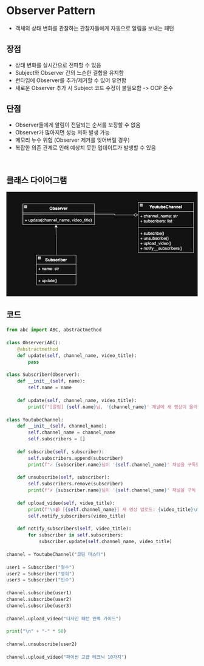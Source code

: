 # Observer Pattern

- 객체의 상태 변화를 관찰하는 관찰자들에게 자동으로 알림을 보내는 패턴

## 장점

- 상태 변화를 실시간으로 전파할 수 있음
- Subject와 Observer 간의 느슨한 결합을 유지함
- 런타임에 Observer를 추가/제거할 수 있어 유연함
- 새로운 Observer 추가 시 Subject 코드 수정이 불필요함 -> OCP 준수

## 단점

- Observer들에게 알림이 전달되는 순서를 보장할 수 없음
- Observer가 많아지면 성능 저하 발생 가능
- 메모리 누수 위험 (Observer 제거를 잊어버릴 경우)
- 복잡한 의존 관계로 인해 예상치 못한 업데이트가 발생할 수 있음

<br>

## 클래스 다이어그램

![img](/img/observer.png)

## 코드

```py
from abc import ABC, abstractmethod

class Observer(ABC):
    @abstractmethod
    def update(self, channel_name, video_title):
        pass

class Subscriber(Observer):
    def __init__(self, name):
        self.name = name

    def update(self, channel_name, video_title):
        print(f"[알림] {self.name}님, '{channel_name}' 채널에 새 영상이 올라왔습니다: {video_title}")

class YoutubeChannel:
    def __init__(self, channel_name):
        self.channel_name = channel_name
        self.subscribers = []

    def subscribe(self, subscriber):
        self.subscribers.append(subscriber)
        print(f"✓ {subscriber.name}님이 '{self.channel_name}' 채널을 구독했습니다.")

    def unsubscribe(self, subscriber):
        self.subscribers.remove(subscriber)
        print(f"✗ {subscriber.name}님이 '{self.channel_name}' 채널을 구독 취소했습니다.")

    def upload_video(self, video_title):
        print(f"\n📹 [{self.channel_name}] 새 영상 업로드: {video_title}\n")
        self.notify_subscribers(video_title)

    def notify_subscribers(self, video_title):
        for subscriber in self.subscribers:
            subscriber.update(self.channel_name, video_title)

channel = YoutubeChannel("코딩 마스터")

user1 = Subscriber("철수")
user2 = Subscriber("영희")
user3 = Subscriber("민수")

channel.subscribe(user1)
channel.subscribe(user2)
channel.subscribe(user3)

channel.upload_video("디자인 패턴 완벽 가이드")

print("\n" + "-" * 50)

channel.unsubscribe(user2)

channel.upload_video("파이썬 고급 테크닉 10가지")
```
